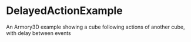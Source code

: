 # DelayedActionExample
An Armory3D example showing a cube following actions of another cube, with delay between events
